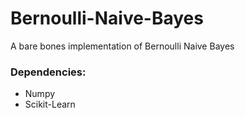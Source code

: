 # Bernoulli-Naive-Bayes
A bare bones implementation of Bernoulli Naive Bayes

### Dependencies:
  - Numpy
  - Scikit-Learn

